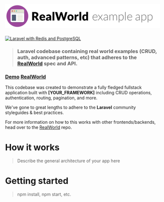 # ![RealWorld Example App](.github/readme/logo.png)

[![Laravel with Redis and PostgreSQL](https://github.com/f1amy/laravel-realworld-example-app/actions/workflows/laravel.yml/badge.svg)](https://github.com/f1amy/laravel-realworld-example-app/actions/workflows/laravel.yml)

> ### Laravel codebase containing real world examples (CRUD, auth, advanced patterns, etc) that adheres to the [RealWorld](https://github.com/gothinkster/realworld) spec and API.


### [Demo](https://github.com/gothinkster/realworld) [RealWorld](https://github.com/gothinkster/realworld)


This codebase was created to demonstrate a fully fledged fullstack application built with **[YOUR_FRAMEWORK]** including CRUD operations, authentication, routing, pagination, and more.

We've gone to great lengths to adhere to the **Laravel** community styleguides & best practices.

For more information on how to this works with other frontends/backends, head over to the [RealWorld](https://github.com/gothinkster/realworld) repo.


# How it works

> Describe the general architecture of your app here

# Getting started

> npm install, npm start, etc.

